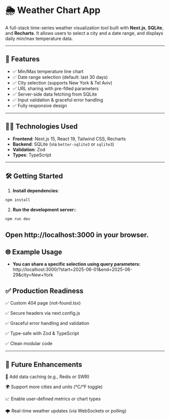# 🌦 Weather Chart App

A full-stack time-series weather visualization tool built with **Next.js**, **SQLite**, and **Recharts**. It allows users to select a city and a date range, and displays daily min/max temperature data.

---

## 🚀 Features

- ✅ Min/Max temperature line chart
- ✅ Date range selection (default: last 30 days)
- ✅ City selection (supports New York & Tel Aviv)
- ✅ URL sharing with pre-filled parameters
- ✅ Server-side data fetching from SQLite
- ✅ Input validation & graceful error handling
- ✅ Fully responsive design

---

## 🧑‍💻 Technologies Used

- **Frontend**: Next.js 15, React 19, Tailwind CSS, Recharts
- **Backend**: SQLite (via `better-sqlite3` or `sqlite3`)
- **Validation**: Zod
- **Types**: TypeScript

---

## 🛠 Getting Started

1. **Install dependencies**:

```bash
npm install
```

2. **Run the development server:**:
```bash
npm run dev
```
## Open http://localhost:3000 in your browser.

## 🌐 Example Usage
- **You can share a specific selection using query parameters:**
http://localhost:3000/?start=2025-06-01&end=2025-06-29&city=New+York


## ✅ Production Readiness
✅ Custom 404 page (not-found.tsx)

✅ Secure headers via next.config.js

✅ Graceful error handling and validation

✅ Type-safe with Zod & TypeScript

✅ Clean modular code

---

## 🧪 Future Enhancements
🔄 Add data caching (e.g., Redis or SWR)

🌍 Support more cities and units (°C/°F toggle)

📈 Enable user-defined metrics or chart types

🌩 Real-time weather updates (via WebSockets or polling)




